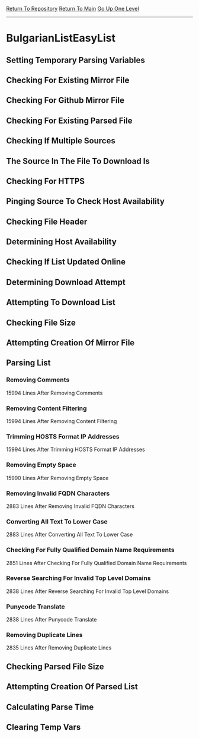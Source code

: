 [Return To Repository](https://github.com/bast69/piholeparser/)
[Return To Main](https://github.com/bast69/piholeparser/blob/master/RecentRunLogs/Mainlog.md)
[Go Up One Level](https://github.com/bast69/piholeparser/blob/master/RecentRunLogs/TopLevelScripts/30-Processing-External-Blacklists.md)
____________________________________
# BulgarianListEasyList
## Setting Temporary Parsing Variables
## Checking For Existing Mirror File
## Checking For Github Mirror File
## Checking For Existing Parsed File
## Checking If Multiple Sources
## The Source In The File To Download Is
## Checking For HTTPS
## Pinging Source To Check Host Availability
## Checking File Header
## Determining Host Availability
## Checking If List Updated Online
## Determining Download Attempt
## Attempting To Download List
## Checking File Size
## Attempting Creation Of Mirror File
## Parsing List
### Removing Comments
15994 Lines After Removing Comments
### Removing Content Filtering
15994 Lines After Removing Content Filtering
### Trimming HOSTS Format IP Addresses
15994 Lines After Trimming HOSTS Format IP Addresses
### Removing Empty Space
15990 Lines After Removing Empty Space
### Removing Invalid FQDN Characters
2883 Lines After Removing Invalid FQDN Characters
### Converting All Text To Lower Case
2883 Lines After Converting All Text To Lower Case
### Checking For Fully Qualified Domain Name Requirements
2851 Lines After Checking For Fully Qualified Domain Name Requirements
### Reverse Searching For Invalid Top Level Domains
2838 Lines After Reverse Searching For Invalid Top Level Domains
### Punycode Translate
2838 Lines After Punycode Translate
### Removing Duplicate Lines
2835 Lines After Removing Duplicate Lines
## Checking Parsed File Size
## Attempting Creation Of Parsed List
## Calculating Parse Time
## Clearing Temp Vars
